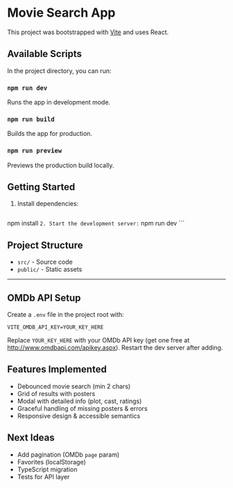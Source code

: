 
# Movie Search App

This project was bootstrapped with [Vite](https://vitejs.dev/) and uses React.

## Available Scripts

In the project directory, you can run:

### `npm run dev`
Runs the app in development mode.

### `npm run build`
Builds the app for production.

### `npm run preview`
Previews the production build locally.

## Getting Started
1. Install dependencies:
	```
npm install
	```
2. Start the development server:
	```
npm run dev
	```

## Project Structure
- `src/` - Source code
- `public/` - Static assets

---

## OMDb API Setup
Create a `.env` file in the project root with:

```
VITE_OMDB_API_KEY=YOUR_KEY_HERE
```

Replace `YOUR_KEY_HERE` with your OMDb API key (get one free at http://www.omdbapi.com/apikey.aspx). Restart the dev server after adding.

## Features Implemented
- Debounced movie search (min 2 chars)
- Grid of results with posters
- Modal with detailed info (plot, cast, ratings)
- Graceful handling of missing posters & errors
- Responsive design & accessible semantics

## Next Ideas
- Add pagination (OMDb `page` param)
- Favorites (localStorage)
- TypeScript migration
- Tests for API layer


